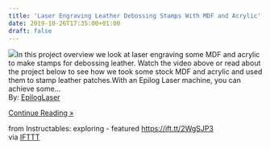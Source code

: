 ```yaml
---
title: 'Laser Engraving Leather Debossing Stamps With MDF and Acrylic'
date: 2019-10-26T17:35:00+01:00
draft: false
---
```


[![](https://content.instructables.com/FFN/QF2G/K26E1F7B/FFNQF2GK26E1F7B.SMALL.jpg)](https://www.instructables.com/id/Laser-Engraving-Leather-Debossing-Stamps-With-MDF-/)In this project overview we look at laser engraving some MDF and acrylic to make stamps for debossing leather. Watch the video above or read about the project below to see how we took some stock MDF and acrylic and used them to stamp leather patches.With an Epilog Laser machine, you can achieve some...  
By: [EpilogLaser](https://www.instructables.com/member/EpilogLaser/)  
  
[Continue Reading »](https://www.instructables.com/id/Laser-Engraving-Leather-Debossing-Stamps-With-MDF-/)  
  
from Instructables: exploring - featured https://ift.tt/2WgSJP3  
via [IFTTT](https://ifttt.com/?ref=da&site=blogger)